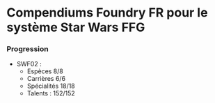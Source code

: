 # Compendiums Foundry FR pour le système Star Wars FFG

### Progression

* SWF02 :
  * Espèces 8/8
  * Carrières 6/6
  * Spécialités 18/18
  * Talents : 152/152
